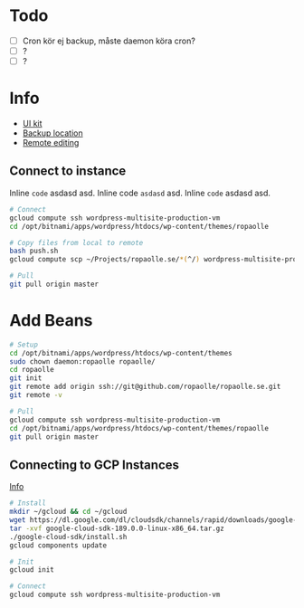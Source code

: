 # Todo

* [ ] Cron kör ej backup, måste daemon köra cron?
* [ ] ?
* [ ] ?

# Info

* [UI kit](https://getuikit.com/v2/docs/icon.html)
* [Backup location](/opt/bitnami/apps/wordpress/htdocs/wp-content/sedlex/backup-scheduler/1)
* [Remote editing](https://codepen.io/ginfuru/post/remote-editing-files-with-ssh)

## Connect to instance

Inline `code` asdasd asd.
Inline code `asdasd` asd.
Inline `code` asdasd asd.

```bash
# Connect
gcloud compute ssh wordpress-multisite-production-vm
cd /opt/bitnami/apps/wordpress/htdocs/wp-content/themes/ropaolle

# Copy files from local to remote
bash push.sh
gcloud compute scp ~/Projects/ropaolle.se/*(^/) wordpress-multisite-production-vm:/opt/bitnami/apps/wordpress/htdocs/wp-content/themes/ropaolle

# Pull
git pull origin master
```

# Add Beans

```bash
# Setup
cd /opt/bitnami/apps/wordpress/htdocs/wp-content/themes
sudo chown daemon:ropaolle ropaolle/
cd ropaolle
git init
git remote add origin ssh://git@github.com/ropaolle/ropaolle.se.git
git remote -v

# Pull
gcloud compute ssh wordpress-multisite-production-vm
cd /opt/bitnami/apps/wordpress/htdocs/wp-content/themes/ropaolle
git pull origin master
```

## Connecting to GCP Instances

[Info](https://cloud.google.com/compute/docs/instances/connecting-to-instance#standardssh)

```bash
# Install
mkdir ~/gcloud && cd ~/gcloud
wget https://dl.google.com/dl/cloudsdk/channels/rapid/downloads/google-cloud-sdk-189.0.0-linux-x86_64.tar.gz
tar -xvf google-cloud-sdk-189.0.0-linux-x86_64.tar.gz
./google-cloud-sdk/install.sh
gcloud components update

# Init
gcloud init

# Connect
gcloud compute ssh wordpress-multisite-production-vm
```



